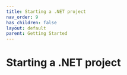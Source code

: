 ```yaml
---
title: Starting a .NET project
nav_order: 9
has_children: false
layout: default
parent: Getting Started
---
```


# Starting a .NET project
